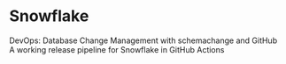 # Snowflake
DevOps: Database Change Management with schemachange and GitHub\
A working release pipeline for Snowflake in GitHub Actions
